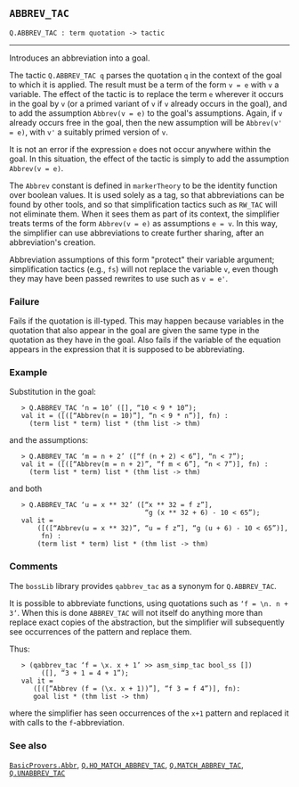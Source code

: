 ## `ABBREV_TAC`

``` hol4
Q.ABBREV_TAC : term quotation -> tactic
```

------------------------------------------------------------------------

Introduces an abbreviation into a goal.

The tactic `Q.ABBREV_TAC q` parses the quotation `q` in the context of
the goal to which it is applied. The result must be a term of the form
`v = e` with `v` a variable. The effect of the tactic is to replace the
term `e` wherever it occurs in the goal by `v` (or a primed variant of
`v` if `v` already occurs in the goal), and to add the assumption
`Abbrev(v = e)` to the goal's assumptions. Again, if `v` already occurs
free in the goal, then the new assumption will be `Abbrev(v' = e)`, with
`v'` a suitably primed version of `v`.

It is not an error if the expression `e` does not occur anywhere within
the goal. In this situation, the effect of the tactic is simply to add
the assumption `Abbrev(v = e)`.

The `Abbrev` constant is defined in `markerTheory` to be the identity
function over boolean values. It is used solely as a tag, so that
abbreviations can be found by other tools, and so that simplification
tactics such as `RW_TAC` will not eliminate them. When it sees them as
part of its context, the simplifier treats terms of the form
`Abbrev(v = e)` as assumptions `e = v`. In this way, the simplifier can
use abbreviations to create further sharing, after an abbreviation's
creation.

Abbreviation assumptions of this form "protect" their variable argument;
simplification tactics (e.g., `fs`) will not replace the variable `v`,
even though they may have been passed rewrites to use such as `v = e'`.

### Failure

Fails if the quotation is ill-typed. This may happen because variables
in the quotation that also appear in the goal are given the same type in
the quotation as they have in the goal. Also fails if the variable of
the equation appears in the expression that it is supposed to be
abbreviating.

### Example

Substitution in the goal:

``` hol4
   > Q.ABBREV_TAC ‘n = 10’ ([], “10 < 9 * 10”);
   val it = ([([“Abbrev(n = 10)”], “n < 9 * n”)], fn) :
     (term list * term) list * (thm list -> thm)
```

and the assumptions:

``` hol4
   > Q.ABBREV_TAC ‘m = n + 2’ ([“f (n + 2) < 6”], “n < 7”);
   val it = ([([“Abbrev(m = n + 2)”, “f m < 6”], “n < 7”)], fn) :
     (term list * term) list * (thm list -> thm)
```

and both

``` hol4
   > Q.ABBREV_TAC ‘u = x ** 32’ ([“x ** 32 = f z”],
                                  “g (x ** 32 + 6) - 10 < 65”);
   val it =
       ([([“Abbrev(u = x ** 32)”, “u = f z”], “g (u + 6) - 10 < 65”)],
        fn) :
       (term list * term) list * (thm list -> thm)
```

### Comments

The `bossLib` library provides `qabbrev_tac` as a synonym for
`Q.ABBREV_TAC`.

It is possible to abbreviate functions, using quotations such as
`‘f = \n. n + 3’`. When this is done `ABBREV_TAC` will not itself do
anything more than replace exact copies of the abstraction, but the
simplifier will subsequently see occurrences of the pattern and replace
them.

Thus:

``` hol4
   > (qabbrev_tac ‘f = \x. x + 1’ >> asm_simp_tac bool_ss [])
        ([], “3 + 1 = 4 + 1”);
   val it =
      ([([“Abbrev (f = (\x. x + 1))”], “f 3 = f 4”)], fn):
      goal list * (thm list -> thm)
```

where the simplifier has seen occurrences of the `x+1` pattern and
replaced it with calls to the `f`-abbreviation.

### See also

[`BasicProvers.Abbr`](#BasicProvers.Abbr),
[`Q.HO_MATCH_ABBREV_TAC`](#Q.HO_MATCH_ABBREV_TAC),
[`Q.MATCH_ABBREV_TAC`](#Q.MATCH_ABBREV_TAC),
[`Q.UNABBREV_TAC`](#Q.UNABBREV_TAC)
